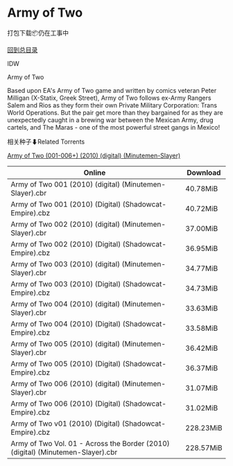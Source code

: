 # Army of Two

打包下载📦仍在工事中

[回到总目录](/Catalogs.md)

IDW

Army of Two

Based upon EA's Army of Two game and written by comics veteran Peter Milligan (X-Statix, Greek Street), Army of Two follows ex-Army Rangers Salem and Rios as they form their own Private Military Corporation: Trans World Operations. But the pair get more than they bargained for as they are unexpectedly caught in a brewing war between the Mexican Army, drug cartels, and The Maras - one of the most powerful street gangs in Mexico!





相关种子⬇Related Torrents

[Army of Two (001-006+) (2010) (digital) (Minutemen-Slayer)](https://github.com/alicewish/markdown/blob/master/torrent/Army-of-Two--001-006----2010---digital---Minutemen-Slayer.md)

Online | Download
--- | ---
Army of Two 001 (2010) (digital) (Minutemen-Slayer).cbr | 40.78MiB
Army of Two 001 (2010) (Digital) (Shadowcat-Empire).cbz | 40.72MiB
Army of Two 002 (2010) (digital) (Minutemen-Slayer).cbr | 37.00MiB
Army of Two 002 (2010) (Digital) (Shadowcat-Empire).cbz | 36.95MiB
Army of Two 003 (2010) (digital) (Minutemen-Slayer).cbr | 34.77MiB
Army of Two 003 (2010) (Digital) (Shadowcat-Empire).cbz | 34.73MiB
Army of Two 004 (2010) (digital) (Minutemen-Slayer).cbr | 33.63MiB
Army of Two 004 (2010) (Digital) (Shadowcat-Empire).cbz | 33.58MiB
Army of Two 005 (2010) (digital) (Minutemen-Slayer).cbr | 36.42MiB
Army of Two 005 (2010) (Digital) (Shadowcat-Empire).cbz | 36.37MiB
Army of Two 006 (2010) (digital) (Minutemen-Slayer).cbr | 31.07MiB
Army of Two 006 (2010) (Digital) (Shadowcat-Empire).cbz | 31.02MiB
Army of Two v01 (2010) (Digital) (Shadowcat-Empire).cbz | 228.23MiB
Army of Two Vol. 01 - Across the Border (2010) (digital) (Minutemen-Slayer).cbr | 228.57MiB